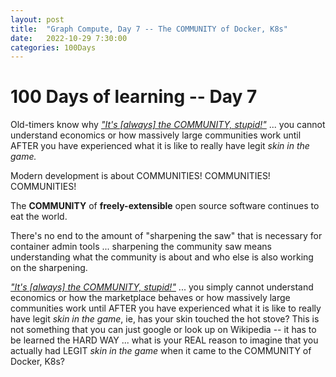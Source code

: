 ```yaml
---
layout: post
title:  "Graph Compute, Day 7 -- The COMMUNITY of Docker, K8s"
date:   2022-10-29 7:30:00
categories: 100Days
---
```



# 100 Days of learning -- Day 7


Old-timers know why [*"It's [always] the COMMUNITY, stupid!"*](https://en.wikipedia.org/wiki/It%27s_the_economy,_stupid) ... you cannot understand economics or how massively large communities work until AFTER you have experienced what it is like to really have legit *skin in the game.*

Modern development is about COMMUNITIES! COMMUNITIES! COMMUNITIES!

The **COMMUNITY** of **freely-extensible** open source software continues to eat the world.

There's no end to the amount of "sharpening the saw" that is necessary for container admin tools ... sharpening the community saw means understanding what the community is about and who else is also working on the sharpening.

[*"It's [always] the COMMUNITY, stupid!"*](https://en.wikipedia.org/wiki/It%27s_the_economy,_stupid) ... you simply cannot understand economics or how the marketplace behaves or how massively large communities work until AFTER you have experienced what it is like to really have legit *skin in the game*, ie, has your skin touched the hot stove? This is not something that you can just google or look up on Wikipedia -- it has to be learned the HARD WAY ... what is your REAL reason to imagine that you actually had LEGIT *skin in the game* when it came to the COMMUNITY of Docker, K8s?
